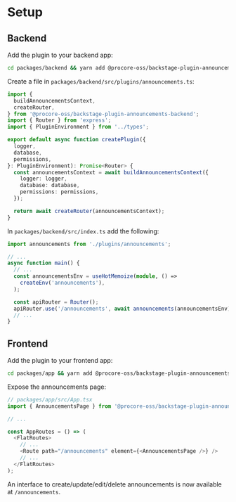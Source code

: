 # Setup

## Backend

Add the plugin to your backend app:

```bash
cd packages/backend && yarn add @procore-oss/backstage-plugin-announcements-backend
```

Create a file in `packages/backend/src/plugins/announcements.ts`:

```ts
import {
  buildAnnouncementsContext,
  createRouter,
} from '@procore-oss/backstage-plugin-announcements-backend';
import { Router } from 'express';
import { PluginEnvironment } from '../types';

export default async function createPlugin({
  logger,
  database,
  permissions,
}: PluginEnvironment): Promise<Router> {
  const announcementsContext = await buildAnnouncementsContext({
    logger: logger,
    database: database,
    permissions: permissions,
  });

  return await createRouter(announcementsContext);
}
```

In `packages/backend/src/index.ts` add the following:

```ts
import announcements from './plugins/announcements';

// ...
async function main() {
  // ...
  const announcementsEnv = useHotMemoize(module, () =>
    createEnv('announcements'),
  );

  const apiRouter = Router();
  apiRouter.use('/announcements', await announcements(announcementsEnv));
  // ...
}
```

## Frontend

Add the plugin to your frontend app:

```bash
cd packages/app && yarn add @procore-oss/backstage-plugin-announcements
```

Expose the announcements page:

```ts
// packages/app/src/App.tsx
import { AnnouncementsPage } from '@procore-oss/backstage-plugin-announcements';

// ...

const AppRoutes = () => (
  <FlatRoutes>
    // ...
    <Route path="/announcements" element={<AnnouncementsPage />} />
    // ...
  </FlatRoutes>
);
```

An interface to create/update/edit/delete announcements is now available at `/announcements`.
